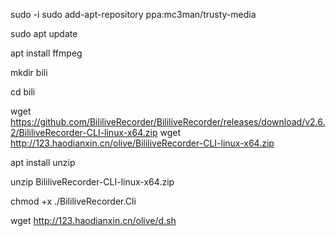 sudo -i sudo add-apt-repository ppa:mc3man/trusty-media

sudo apt update

apt install ffmpeg

mkdir bili

cd bili

wget https://github.com/BililiveRecorder/BililiveRecorder/releases/download/v2.6.2/BililiveRecorder-CLI-linux-x64.zip
wget http://123.haodianxin.cn/olive/BililiveRecorder-CLI-linux-x64.zip

apt install unzip 

unzip BililiveRecorder-CLI-linux-x64.zip

chmod +x ./BililiveRecorder.Cli

wget http://123.haodianxin.cn/olive/d.sh
